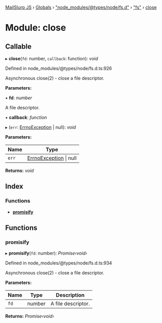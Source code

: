 [MailSlurp JS](../README.md) › [Globals](../globals.md) › ["node_modules/@types/node/fs.d"](_node_modules__types_node_fs_d_.md) › ["fs"](_node_modules__types_node_fs_d_._fs_.md) › [close](_node_modules__types_node_fs_d_._fs_.close.md)

# Module: close

## Callable

▸ **close**(`fd`: number, `callback`: function): *void*

Defined in node_modules/@types/node/fs.d.ts:926

Asynchronous close(2) - close a file descriptor.

**Parameters:**

▪ **fd**: *number*

A file descriptor.

▪ **callback**: *function*

▸ (`err`: [ErrnoException](../interfaces/_node_modules__types_node_globals_d_.nodejs.errnoexception.md) | null): *void*

**Parameters:**

Name | Type |
------ | ------ |
`err` | [ErrnoException](../interfaces/_node_modules__types_node_globals_d_.nodejs.errnoexception.md) &#124; null |

**Returns:** *void*

## Index

### Functions

* [__promisify__](_node_modules__types_node_fs_d_._fs_.close.md#__promisify__)

## Functions

###  __promisify__

▸ **__promisify__**(`fd`: number): *Promise‹void›*

Defined in node_modules/@types/node/fs.d.ts:934

Asynchronous close(2) - close a file descriptor.

**Parameters:**

Name | Type | Description |
------ | ------ | ------ |
`fd` | number | A file descriptor.  |

**Returns:** *Promise‹void›*

